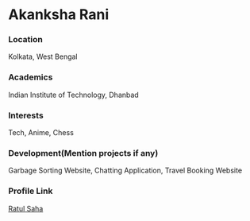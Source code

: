 # Akanksha Rani

### Location

Kolkata, West Bengal

### Academics

Indian Institute of Technology, Dhanbad

### Interests

Tech, Anime, Chess

### Development(Mention projects if any)

Garbage Sorting Website, Chatting Application, Travel Booking Website

### Profile Link

[Ratul Saha](https://github.com/Ratul-Saha-003)
